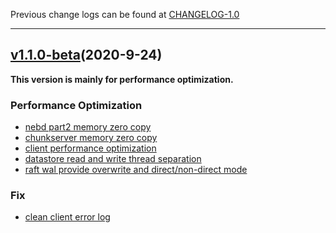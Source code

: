 Previous change logs can be found at [CHANGELOG-1.0](https://github.com/opencurve/curve/blob/master/CHANGELOG-1.0.md)

<hr>

## [v1.1.0-beta](https://github.com/opencurve/curve/releases/tag/v1.1.0-beta)(2020-9-24)

**This version is mainly for performance optimization.**

### Performance Optimization
 - [nebd part2 memory zero copy](https://github.com/opencurve/curve/pull/78)
 - [chunkserver memory zero copy](https://github.com/opencurve/curve/pull/81)
 - [client performance optimization](https://github.com/opencurve/curve/pull/88)
 - [datastore read and write thread separation](https://github.com/opencurve/curve/pull/75)
 - [raft wal provide overwrite and direct/non-direct mode](https://github.com/opencurve/curve/pull/92)

### Fix
 - [clean client error log](https://github.com/opencurve/curve/pull/94)